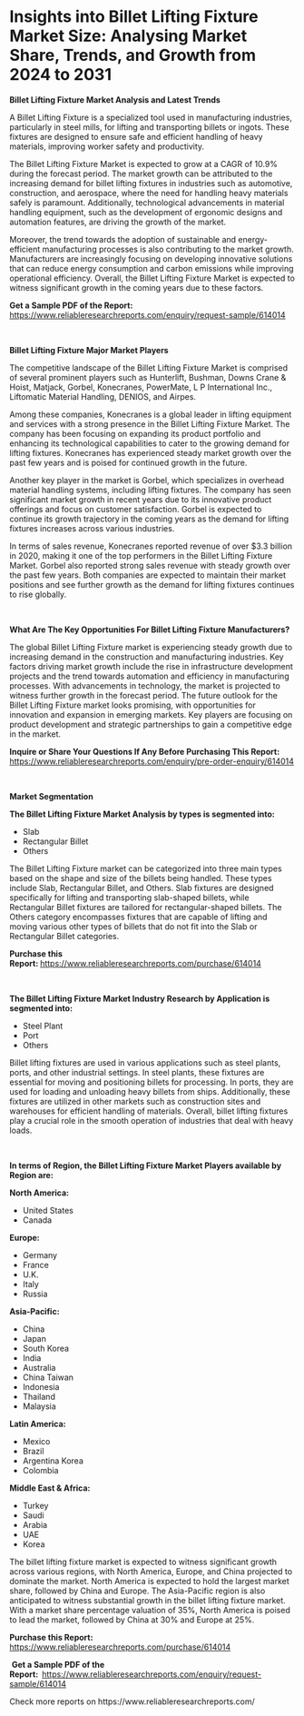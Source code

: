 <p><h1>Insights into Billet Lifting Fixture Market Size: Analysing Market Share, Trends, and Growth from 2024 to 2031</h1></p><p><strong>Billet Lifting Fixture Market Analysis and Latest Trends</strong></p>
<p><p>A Billet Lifting Fixture is a specialized tool used in manufacturing industries, particularly in steel mills, for lifting and transporting billets or ingots. These fixtures are designed to ensure safe and efficient handling of heavy materials, improving worker safety and productivity.</p><p>The Billet Lifting Fixture Market is expected to grow at a CAGR of 10.9% during the forecast period. The market growth can be attributed to the increasing demand for billet lifting fixtures in industries such as automotive, construction, and aerospace, where the need for handling heavy materials safely is paramount. Additionally, technological advancements in material handling equipment, such as the development of ergonomic designs and automation features, are driving the growth of the market.</p><p>Moreover, the trend towards the adoption of sustainable and energy-efficient manufacturing processes is also contributing to the market growth. Manufacturers are increasingly focusing on developing innovative solutions that can reduce energy consumption and carbon emissions while improving operational efficiency. Overall, the Billet Lifting Fixture Market is expected to witness significant growth in the coming years due to these factors.</p></p>
<p><strong>Get a Sample PDF of the Report:&nbsp;</strong> <a href="https://www.reliableresearchreports.com/enquiry/request-sample/614014">https://www.reliableresearchreports.com/enquiry/request-sample/614014</a></p>
<p>&nbsp;</p>
<p><strong>Billet Lifting Fixture Major Market Players</strong></p>
<p><p>The competitive landscape of the Billet Lifting Fixture Market is comprised of several prominent players such as Hunterlift, Bushman, Downs Crane & Hoist, Matjack, Gorbel, Konecranes, PowerMate, L P International Inc., Liftomatic Material Handling, DENIOS, and Airpes. </p><p>Among these companies, Konecranes is a global leader in lifting equipment and services with a strong presence in the Billet Lifting Fixture Market. The company has been focusing on expanding its product portfolio and enhancing its technological capabilities to cater to the growing demand for lifting fixtures. Konecranes has experienced steady market growth over the past few years and is poised for continued growth in the future. </p><p>Another key player in the market is Gorbel, which specializes in overhead material handling systems, including lifting fixtures. The company has seen significant market growth in recent years due to its innovative product offerings and focus on customer satisfaction. Gorbel is expected to continue its growth trajectory in the coming years as the demand for lifting fixtures increases across various industries. </p><p>In terms of sales revenue, Konecranes reported revenue of over $3.3 billion in 2020, making it one of the top performers in the Billet Lifting Fixture Market. Gorbel also reported strong sales revenue with steady growth over the past few years. Both companies are expected to maintain their market positions and see further growth as the demand for lifting fixtures continues to rise globally.</p></p>
<p>&nbsp;</p>
<p><strong>What Are The Key Opportunities For Billet Lifting Fixture Manufacturers?</strong></p>
<p><p>The global Billet Lifting Fixture market is experiencing steady growth due to increasing demand in the construction and manufacturing industries. Key factors driving market growth include the rise in infrastructure development projects and the trend towards automation and efficiency in manufacturing processes. With advancements in technology, the market is projected to witness further growth in the forecast period. The future outlook for the Billet Lifting Fixture market looks promising, with opportunities for innovation and expansion in emerging markets. Key players are focusing on product development and strategic partnerships to gain a competitive edge in the market.</p></p>
<p><strong>Inquire or Share Your Questions If Any Before Purchasing This Report:</strong> <a href="https://www.reliableresearchreports.com/enquiry/pre-order-enquiry/614014">https://www.reliableresearchreports.com/enquiry/pre-order-enquiry/614014</a></p>
<p>&nbsp;</p>
<p><strong>Market Segmentation</strong></p>
<p><strong>The Billet Lifting Fixture Market Analysis by types is segmented into:</strong></p>
<p><ul><li>Slab</li><li>Rectangular Billet</li><li>Others</li></ul></p>
<p><p>The Billet Lifting Fixture market can be categorized into three main types based on the shape and size of the billets being handled. These types include Slab, Rectangular Billet, and Others. Slab fixtures are designed specifically for lifting and transporting slab-shaped billets, while Rectangular Billet fixtures are tailored for rectangular-shaped billets. The Others category encompasses fixtures that are capable of lifting and moving various other types of billets that do not fit into the Slab or Rectangular Billet categories.</p></p>
<p><strong>Purchase this Report:&nbsp;</strong><a href="https://www.reliableresearchreports.com/purchase/614014">https://www.reliableresearchreports.com/purchase/614014</a></p>
<p>&nbsp;</p>
<p><strong>The Billet Lifting Fixture Market Industry Research by Application is segmented into:</strong></p>
<p><ul><li>Steel Plant</li><li>Port</li><li>Others</li></ul></p>
<p><p>Billet lifting fixtures are used in various applications such as steel plants, ports, and other industrial settings. In steel plants, these fixtures are essential for moving and positioning billets for processing. In ports, they are used for loading and unloading heavy billets from ships. Additionally, these fixtures are utilized in other markets such as construction sites and warehouses for efficient handling of materials. Overall, billet lifting fixtures play a crucial role in the smooth operation of industries that deal with heavy loads.</p></p>
<p>&nbsp;</p>
<p><strong>In terms of Region, the Billet Lifting Fixture Market Players available by Region are:</strong></p>
<p>
    <p> <strong> North America: </strong>
        <ul>
            <li>United States</li>
            <li>Canada</li>
        </ul>
        </p> 
    <p> <strong> Europe: </strong>
        <ul>
            <li>Germany</li>
            <li>France</li>
            <li>U.K.</li>
            <li>Italy</li>
            <li>Russia</li>
        </ul>
        </p> 
    <p> <strong> Asia-Pacific: </strong>
        <ul>
            <li>China</li>
            <li>Japan</li>
            <li>South Korea</li>
            <li>India</li>
            <li>Australia</li>
            <li>China Taiwan</li>
            <li>Indonesia</li>
            <li>Thailand</li>
            <li>Malaysia</li>
        </ul>
        </p> 
    <p> <strong> Latin America: </strong>
        <ul>
            <li>Mexico</li>
            <li>Brazil</li>
            <li>Argentina Korea</li>
            <li>Colombia</li>
        </ul>
        </p> 
    <p> <strong> Middle East & Africa: </strong>
        <ul>
            <li>Turkey</li>
            <li>Saudi</li>
            <li>Arabia</li>
            <li>UAE</li>
            <li>Korea</li>
        </ul>
    </p>
    </p>
<p><p>The billet lifting fixture market is expected to witness significant growth across various regions, with North America, Europe, and China projected to dominate the market. North America is expected to hold the largest market share, followed by China and Europe. The Asia-Pacific region is also anticipated to witness substantial growth in the billet lifting fixture market. With a market share percentage valuation of 35%, North America is poised to lead the market, followed by China at 30% and Europe at 25%.</p></p>
<p><strong>Purchase this Report: </strong><a href="https://www.reliableresearchreports.com/purchase/614014">https://www.reliableresearchreports.com/purchase/614014</a></p>
<p>&nbsp;<strong>Get a Sample PDF of the Report:&nbsp;&nbsp;</strong><a href="https://www.reliableresearchreports.com/enquiry/request-sample/614014">https://www.reliableresearchreports.com/enquiry/request-sample/614014</a></p>
<p><strong></strong></p>
<p>Check more reports on https://www.reliableresearchreports.com/</p>